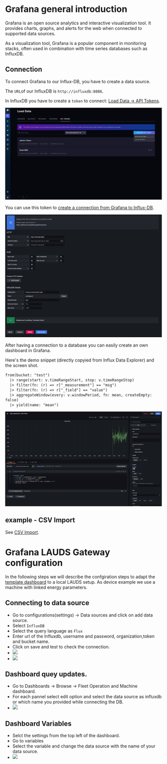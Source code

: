 # Grafana general introduction

Grafana is an open source analytics and interactive visualization tool. It provides charts, graphs, and alerts for the web when connected to supported data sources. 

As a visualization tool, Grafana is a popular component in monitoring stacks, often used in combination with time series databases such as InfluxDB.

## Connection

To connect Grafana to our Influx-DB, you have to create a data source.

The `URL`of our InfluxDB is `http://influxdb:8086`. 

In InfluxDB you have to create a `token` to connect: [Load Data -> API Tokens](http://localhost:8086/orgs/721027680173bf2f/load-data/tokens).

![Influx Create Token](../flow/docs/images/influx-create-token.png)

You can use this token to [create a connection from Grafana to Influx-DB](http://localhost:3000/datasources/).

![Connection](./docs/images/database-connection.png)

After having a connection to a database you can easily create an own dashboard in Grafana.

Here's the demo snippet (directly copyied from Influx Data Explorer) and the screen shot.

```
from(bucket: "test")
  |> range(start: v.timeRangeStart, stop: v.timeRangeStop)
  |> filter(fn: (r) => r["_measurement"] == "msg")
  |> filter(fn: (r) => r["_field"] == "value")
  |> aggregateWindow(every: v.windowPeriod, fn: mean, createEmpty: false)
  |> yield(name: "mean")
```

![Example Dashboard](./docs/images/grafana-example-dashboard.png)

## example - CSV Import

See [CSV Import](./docs/csv-import.md).

# Grafana LAUDS Gateway configuration

In the following steps we will describe the confgiration steps to adapt the [template dashboard](https://github.com/new-production-institute/lauds-iot-backend/blob/template/software/dashboard/dashboards/Fleet%20Operations%20%26%20Machine-1760085326658.json) to a local LAUDS setup. As device example we use a machine with linked energy parameters.

## Connecting to data source
- Go to configurations(settings) -> Data sources and click on add data source.
- Select ```InfluxDB```
- Select the query language as ```Flux```
- Enter url of the Influxdb, username and password, organization,token and bucket name.
- Click on save and test to check the connection.
- ![](https://pad.fabcity.hamburg/uploads/22b1a5b9-1e1c-4398-a4a3-c3d740488848.png)
- ![](https://pad.fabcity.hamburg/uploads/ceadedc8-8f83-4519-aff8-e5b4366a219f.png)

## Dashboard quey updates.
- Go to Dashboards -> Browse -> Fleet Operation and Machine dashboard.
- For each pannel select edit option and select the data source as influxdb or which name you provided while connecting the DB.
- ![](https://pad.fabcity.hamburg/uploads/701b8685-daad-405a-8dd3-61994a3bd292.png)

## Dashboard Variables
- Selct the settings from the top left of the dashboard.
- Go to variables 
- Select the variable and change the data source with the name of your data source.
- ![](https://pad.fabcity.hamburg/uploads/21c2be13-db35-438c-a52f-c31703f6305b.png)
